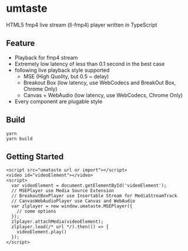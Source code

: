 # umtaste

HTML5 fmp4 live stream (ll-fmp4) player written in TypeScript

## Feature

* Playback for fmp4 stream
* Extremely low latency of less than 0.1 second in the best case
* following live playback style supported
    * MSE (High Quolity, but 0.5 ~ delay)
    * Breakout Box (low latency, use WebCodecs and BreakOut Box, Chrome Only)
    * Canvas + WebAudio (low latency, use WebCodecs, Chrome Only)
* Every component are plugable style

## Build

```
yarn
yarn build
```

## Getting Started

```
<script src="umataste url or import"></script>
<video id="videoElement"></video>
<script>
  var videoElement = document.getElementById('videoElement');
  // MSEPlayer use Media Source Extension
  // BreakoutBoxPlayer use Insertable Stream for MediaStreamTrack
  // CanvasWebAudioPlayer use Canvas and WebAudio
  var zlplayer = new window.umataste.MSEPlayer({ 
    // some options
  });
  zlplayer.attachMedia(videoElement);
  zlplayer.load(/* url */).then(() => {
    videoElement.play()
  });
</script>
```
